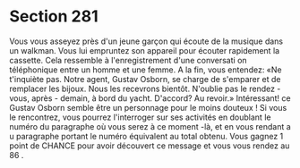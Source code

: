 # Section 281

Vous vous asseyez près d'un jeune garçon qui écoute de la musique dans un walkman.
Vous lui empruntez son appareil pour écouter rapidement la cassette. Cela ressemble à
l'enregistrement d'une conversati on téléphonique entre un homme et une femme. A la fin,
vous entendez: «Ne t'inquiète pas. Notre agent, Gustav Osborn, se charge de s'emparer et
de remplacer les bijoux. Nous les recevrons bientôt. N'oublie pas le rendez -vous, après -
demain, à bord du yacht.  D'accord? Au revoir.» Intéressant! ce Gustav Osborn semble
être un personnage pour le moins douteux ! Si vous le rencontrez, vous pourrez
l'interroger sur ses activités en doublant le numéro du paragraphe où vous serez à ce
moment -là, et en vous rendant a u paragraphe portant le numéro équivalent au total
obtenu. Vous gagnez 1 point de CHANCE pour avoir découvert ce message et vous vous
rendez au  86 .